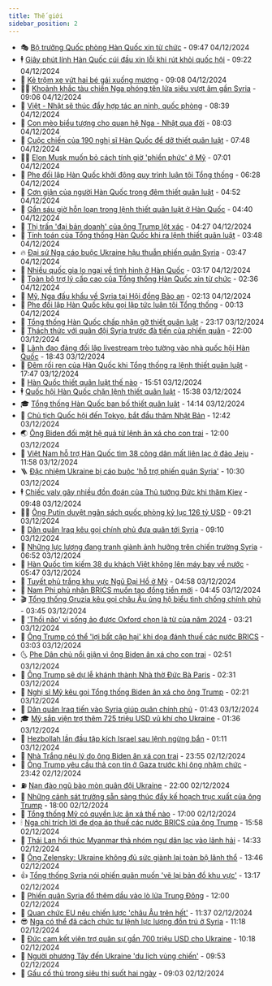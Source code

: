```yaml
---
title: Thế giới
sidebar_position: 2
---
```


<!-- vnexpress-the-gioi:START -->
- 🎭 [Bộ trưởng Quốc phòng Hàn Quốc xin từ chức](https://vnexpress.net/bo-truong-quoc-phong-han-quoc-xin-tu-chuc-4823857.html) - 09:47 04/12/2024
- 🕴 [Giây phút lính Hàn Quốc cúi đầu xin lỗi khi rút khỏi quốc hội](https://vnexpress.net/giay-phut-linh-han-quoc-cui-dau-xin-loi-khi-rut-khoi-quoc-hoi-4823657.html) - 09:22 04/12/2024
- 🤭 [Kẻ trộm xe vứt hai bé gái xuống mương](https://vnexpress.net/ke-trom-xe-vut-hai-be-gai-xuong-muong-4823797.html) - 09:08 04/12/2024
- 🧑‍💻 [Khoảnh khắc tàu chiến Nga phóng tên lửa siêu vượt âm gần Syria](https://vnexpress.net/khoanh-khac-tau-chien-nga-phong-ten-lua-sieu-vuot-am-gan-syria-4823762.html) - 09:06 04/12/2024
- 🦏 [Việt - Nhật sẽ thúc đẩy hợp tác an ninh, quốc phòng](https://vnexpress.net/viet-nhat-se-thuc-day-hop-tac-an-ninh-quoc-phong-4823683.html) - 08:39 04/12/2024
- 🦒 [Con mèo biểu tượng cho quan hệ Nga - Nhật qua đời](https://vnexpress.net/con-meo-bieu-tuong-cho-quan-he-nga-nhat-qua-doi-4823662.html) - 08:03 04/12/2024
- 🌈 [Cuộc chiến của 190 nghị sĩ Hàn Quốc để dỡ thiết quân luật](https://vnexpress.net/cuoc-chien-cua-190-nghi-si-han-quoc-de-do-thiet-quan-luat-4823517.html) - 07:48 04/12/2024
- 🧑‍🏫 [Elon Musk muốn bỏ cách tính giờ &#39;phiền phức&#39; ở Mỹ](https://vnexpress.net/elon-musk-muon-bo-cach-tinh-gio-phien-phuc-o-my-4823647.html) - 07:01 04/12/2024
- 🐲 [Phe đối lập Hàn Quốc khởi động quy trình luận tội Tổng thống](https://vnexpress.net/phe-doi-lap-han-quoc-khoi-dong-quy-trinh-luan-toi-tong-thong-4823700.html) - 06:28 04/12/2024
- 🦒 [Cơn giận của người Hàn Quốc trong đêm thiết quân luật](https://vnexpress.net/con-gian-cua-nguoi-han-quoc-trong-dem-thiet-quan-luat-4823518.html) - 04:52 04/12/2024
- 🐻 [Gần sáu giờ hỗn loạn trong lệnh thiết quân luật ở Hàn Quốc](https://vnexpress.net/gan-sau-gio-hon-loan-trong-lenh-thiet-quan-luat-o-han-quoc-4823538.html) - 04:40 04/12/2024
- 🚀 [Thị trấn &#39;đại bản doanh&#39; của ông Trump lột xác](https://vnexpress.net/thi-tran-dai-ban-doanh-cua-ong-trump-lot-xac-4822827.html) - 04:27 04/12/2024
- 🥰 [Tính toán của Tổng thống Hàn Quốc khi ra lệnh thiết quân luật](https://vnexpress.net/tinh-toan-cua-tong-thong-han-quoc-khi-ra-lenh-thiet-quan-luat-4823505.html) - 03:48 04/12/2024
- 🔥 [Đại sứ Nga cáo buộc Ukraine hậu thuẫn phiến quân Syria](https://vnexpress.net/dai-su-nga-cao-buoc-ukraine-hau-thuan-phien-quan-syria-4823522.html) - 03:47 04/12/2024
- 🥳 [Nhiều quốc gia lo ngại về tình hình ở Hàn Quốc](https://vnexpress.net/nhieu-quoc-gia-lo-ngai-ve-tinh-hinh-o-han-quoc-4823540.html) - 03:17 04/12/2024
- 💼 [Toàn bộ trợ lý cấp cao của Tổng thống Hàn Quốc xin từ chức](https://vnexpress.net/toan-bo-tro-ly-cap-cao-cua-tong-thong-han-quoc-xin-tu-chuc-4823513.html) - 02:36 04/12/2024
- 🤡 [Mỹ, Nga đấu khẩu về Syria tại Hội đồng Bảo an](https://vnexpress.net/my-nga-dau-khau-ve-syria-tai-hoi-dong-bao-an-4823484.html) - 02:13 04/12/2024
- 🌁 [Phe đối lập Hàn Quốc kêu gọi lập tức luận tội Tổng thống](https://vnexpress.net/phe-doi-lap-han-quoc-keu-goi-lap-tuc-luan-toi-tong-thong-4823477.html) - 00:13 04/12/2024
- 🤩 [Tổng thống Hàn Quốc chấp nhận gỡ thiết quân luật](https://vnexpress.net/tong-thong-han-quoc-chap-nhan-go-thiet-quan-luat-4823475.html) - 23:17 03/12/2024
- 🎉 [Thách thức với quân đội Syria trước đà tiến của phiến quân](https://vnexpress.net/thach-thuc-voi-quan-doi-syria-truoc-da-tien-cua-phien-quan-4822683.html) - 22:00 03/12/2024
- 🎉 [Lãnh đạo đảng đối lập livestream trèo tường vào nhà quốc hội Hàn Quốc](https://vnexpress.net/lanh-dao-dang-doi-lap-livestream-treo-tuong-vao-nha-quoc-hoi-han-quoc-4823466.html) - 18:43 03/12/2024
- 🌁 [Đêm rối ren của Hàn Quốc khi Tổng thống ra lệnh thiết quân luật](https://vnexpress.net/dem-roi-ren-cua-han-quoc-khi-tong-thong-ra-lenh-thiet-quan-luat-4823457.html) - 17:47 03/12/2024
- 🌊 [Hàn Quốc thiết quân luật thế nào](https://vnexpress.net/han-quoc-thiet-quan-luat-the-nao-4823448.html) - 15:51 03/12/2024
- 🕴 [Quốc hội Hàn Quốc chặn lệnh thiết quân luật](https://vnexpress.net/quoc-hoi-han-quoc-chan-lenh-thiet-quan-luat-4823453.html) - 15:38 03/12/2024
- 🎓 [Tổng thống Hàn Quốc ban bố thiết quân luật](https://vnexpress.net/tong-thong-han-quoc-ban-bo-thiet-quan-luat-4823439.html) - 14:14 03/12/2024
- 🦩 [Chủ tịch Quốc hội đến Tokyo, bắt đầu thăm Nhật Bản](https://vnexpress.net/chu-tich-quoc-hoi-den-tokyo-bat-dau-tham-nhat-ban-4823409.html) - 12:42 03/12/2024
- 🌏 [Ông Biden đối mặt hệ quả từ lệnh ân xá cho con trai](https://vnexpress.net/ong-biden-doi-mat-he-qua-tu-lenh-an-xa-cho-con-trai-4823059.html) - 12:00 03/12/2024
- 🌋 [Việt Nam hỗ trợ Hàn Quốc tìm 38 công dân mất liên lạc ở đảo Jeju](https://vnexpress.net/viet-nam-ho-tro-han-quoc-tim-38-cong-dan-mat-lien-lac-o-dao-jeju-4823405.html) - 11:58 03/12/2024
- 🪜 [Đặc nhiệm Ukraine bị cáo buộc &#39;hỗ trợ phiến quân Syria&#39;](https://vnexpress.net/dac-nhiem-ukraine-bi-cao-buoc-ho-tro-phien-quan-syria-4823197.html) - 10:30 03/12/2024
- 🕴 [Chiếc valy gây nhiều đồn đoán của Thủ tướng Đức khi thăm Kiev](https://vnexpress.net/chiec-valy-gay-nhieu-don-doan-cua-thu-tuong-duc-khi-tham-kiev-4823265.html) - 09:48 03/12/2024
- 🧑‍🏫 [Ông Putin duyệt ngân sách quốc phòng kỷ lục 126 tỷ USD](https://vnexpress.net/ong-putin-duyet-ngan-sach-quoc-phong-ky-luc-126-ty-usd-4823305.html) - 09:21 03/12/2024
- 🌮 [Dân quân Iraq kêu gọi chính phủ đưa quân tới Syria](https://vnexpress.net/dan-quan-iraq-keu-goi-chinh-phu-dua-quan-toi-syria-4823302.html) - 09:10 03/12/2024
- 🚦 [Những lực lượng đang tranh giành ảnh hưởng trên chiến trường Syria](https://vnexpress.net/nhung-luc-luong-dang-tranh-gianh-anh-huong-tren-chien-truong-syria-4823071.html) - 06:52 03/12/2024
- 💫 [Hàn Quốc tìm kiếm 38 du khách Việt không lên máy bay về nước](https://vnexpress.net/han-quoc-tim-kiem-38-du-khach-viet-khong-len-may-bay-ve-nuoc-4823185.html) - 05:47 03/12/2024
- 🤡 [Tuyết phủ trắng khu vực Ngũ Đại Hồ ở Mỹ](https://vnexpress.net/tuyet-phu-trang-khu-vuc-ngu-dai-ho-o-my-4823122.html) - 04:58 03/12/2024
- 🦣 [Nam Phi phủ nhận BRICS muốn tạo đồng tiền mới](https://vnexpress.net/nam-phi-phu-nhan-brics-muon-tao-dong-tien-moi-4823128.html) - 04:45 03/12/2024
- 🎬 [Tổng thống Gruzia kêu gọi châu Âu ủng hộ biểu tình chống chính phủ](https://vnexpress.net/tong-thong-gruzia-keu-goi-chau-au-ung-ho-bieu-tinh-chong-chinh-phu-4823106.html) - 03:45 03/12/2024
- 🎉 [&#39;Thối não&#39; vì sống ảo được Oxford chọn là từ của năm 2024](https://vnexpress.net/thoi-nao-vi-song-ao-duoc-oxford-chon-la-tu-cua-nam-2024-4823098.html) - 03:21 03/12/2024
- 🎡 [Ông Trump có thể &#39;lợi bất cập hại&#39; khi dọa đánh thuế các nước BRICS](https://vnexpress.net/ong-trump-co-the-loi-bat-cap-hai-khi-doa-danh-thue-cac-nuoc-brics-4822810.html) - 03:03 03/12/2024
- 🌜 [Phe Dân chủ nổi giận vì ông Biden ân xá cho con trai](https://vnexpress.net/phe-dan-chu-noi-gian-vi-ong-biden-an-xa-cho-con-trai-4823083.html) - 02:51 03/12/2024
- 🎡 [Ông Trump sẽ dự lễ khánh thành Nhà thờ Đức Bà Paris](https://vnexpress.net/ong-trump-se-du-le-khanh-thanh-nha-tho-duc-ba-paris-4823067.html) - 02:31 03/12/2024
- 🤗 [Nghị sĩ Mỹ kêu gọi Tổng thống Biden ân xá cho ông Trump](https://vnexpress.net/nghi-si-my-keu-goi-tong-thong-biden-an-xa-cho-ong-trump-4823054.html) - 02:21 03/12/2024
- 🦩 [Dân quân Iraq tiến vào Syria giúp quân chính phủ](https://vnexpress.net/dan-quan-iraq-tien-vao-syria-giup-quan-chinh-phu-4823077.html) - 01:43 03/12/2024
- 🎓 [Mỹ sắp viện trợ thêm 725 triệu USD vũ khí cho Ukraine](https://vnexpress.net/my-sap-vien-tro-them-725-trieu-usd-vu-khi-cho-ukraine-4823045.html) - 01:36 03/12/2024
- 🌁 [Hezbollah lần đầu tập kích Israel sau lệnh ngừng bắn](https://vnexpress.net/hezbollah-lan-dau-tap-kich-israel-sau-lenh-ngung-ban-4823043.html) - 01:11 03/12/2024
- 🤩 [Nhà Trắng nêu lý do ông Biden ân xá con trai](https://vnexpress.net/nha-trang-neu-ly-do-ong-biden-an-xa-con-trai-4823039.html) - 23:55 02/12/2024
- 👹 [Ông Trump yêu cầu thả con tin ở Gaza trước khi ông nhậm chức](https://vnexpress.net/ong-trump-yeu-cau-tha-con-tin-o-gaza-truoc-khi-ong-nham-chuc-4823040.html) - 23:42 02/12/2024
- ⛽️ [Nạn đào ngũ bào mòn quân đội Ukraine](https://vnexpress.net/nan-dao-ngu-bao-mon-quan-doi-ukraine-4822121.html) - 22:00 02/12/2024
- 🚀 [Những cảnh sát trưởng sẵn sàng thúc đẩy kế hoạch trục xuất của ông Trump](https://vnexpress.net/nhung-canh-sat-truong-san-sang-thuc-day-ke-hoach-truc-xuat-cua-ong-trump-4822123.html) - 18:00 02/12/2024
- 🎡 [Tổng thống Mỹ có quyền lực ân xá thế nào](https://vnexpress.net/tong-thong-my-co-quyen-luc-an-xa-the-nao-4822833.html) - 17:00 02/12/2024
- 🕯 [Nga chỉ trích lời đe dọa áp thuế các nước BRICS của ông Trump](https://vnexpress.net/nga-chi-trich-loi-de-doa-ap-thue-cac-nuoc-brics-cua-ong-trump-4823024.html) - 15:58 02/12/2024
- 🐻 [Thái Lan hối thúc Myanmar thả nhóm ngư dân lạc vào lãnh hải](https://vnexpress.net/thai-lan-hoi-thuc-myanmar-tha-nhom-ngu-dan-lac-vao-lanh-hai-4823013.html) - 14:33 02/12/2024
- 🚦 [Ông Zelensky: Ukraine không đủ sức giành lại toàn bộ lãnh thổ](https://vnexpress.net/ong-zelensky-ukraine-khong-du-suc-gianh-lai-toan-bo-lanh-tho-4822937.html) - 13:46 02/12/2024
- 👍 [Tổng thống Syria nói phiến quân muốn &#39;vẽ lại bản đồ khu vực&#39;](https://vnexpress.net/tong-thong-syria-noi-phien-quan-muon-ve-lai-ban-do-khu-vuc-4822995.html) - 13:17 02/12/2024
- 🚀 [Phiến quân Syria đổ thêm dầu vào lò lửa Trung Đông](https://vnexpress.net/phien-quan-syria-do-them-dau-vao-lo-lua-trung-dong-4822631.html) - 12:00 02/12/2024
- 🌮 [Quan chức EU nêu chiến lược &#39;châu Âu trên hết&#39;](https://vnexpress.net/quan-chuc-eu-neu-chien-luoc-chau-au-tren-het-4822970.html) - 11:37 02/12/2024
- 😎 [Nga có thể đã cách chức tư lệnh lực lượng đồn trú ở Syria](https://vnexpress.net/nga-co-the-da-cach-chuc-tu-lenh-luc-luong-don-tru-o-syria-4822876.html) - 11:18 02/12/2024
- 🐲 [Đức cam kết viện trợ quân sự gần 700 triệu USD cho Ukraine](https://vnexpress.net/duc-cam-ket-vien-tro-quan-su-gan-700-trieu-usd-cho-ukraine-4822942.html) - 10:18 02/12/2024
- 💫 [Người phương Tây đến Ukraine &#39;du lịch vùng chiến&#39;](https://vnexpress.net/nguoi-phuong-tay-den-ukraine-du-lich-vung-chien-4822744.html) - 09:53 02/12/2024
- 👀 [Gấu cố thủ trong siêu thị suốt hai ngày](https://vnexpress.net/gau-co-thu-trong-sieu-thi-suot-hai-ngay-4822831.html) - 09:03 02/12/2024<!-- vnexpress-the-gioi:END -->